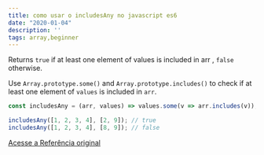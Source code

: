 ```yaml
---
title: como usar o includesAny no javascript es6
date: "2020-01-04"
description: ''
tags: array,beginner
---
```


Returns `true` if at least one element of values is included in arr , `false` otherwise.

Use `Array.prototype.some()` and `Array.prototype.includes()` to check if at least one element of `values` is included in `arr`.

```js
const includesAny = (arr, values) => values.some(v => arr.includes(v));
```

```js
includesAny([1, 2, 3, 4], [2, 9]); // true
includesAny([1, 2, 3, 4], [8, 9]); // false
```

[Acesse a Referência original](http://github.com/30-seconds/)
